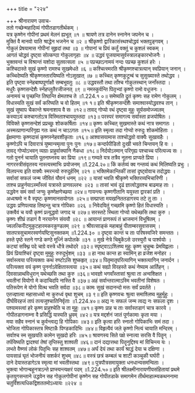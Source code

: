 +++
title = "२२४"

+++
श्रीनारायण उवाच-  
ततो गच्छेन्महादिव्यं गोपीतडागतीर्थकम् ।  
यत्र कृष्णेन गोपीनां प्रथमं मेलनं ह्यभूत् ॥१ ॥
श्रायणे तत्र दानेन स्नानेन जपनेन च ।  
मुक्तिं वै मानवो याति श्राद्धेन भजनेन च ॥२ ॥
श्रीकृष्णो द्वारिकासंस्थश्चोद्धवं भक्तपुङ्गवम् ।  
गोकुलं प्रेषयामास गोपीनां सुहृदां तथा ॥३ ॥
गोपानां च प्रियं कर्तुं वक्तुं च कुशलं स्वकम् ।  
आगतं चोद्धवं दृष्ट्वा सोत्कण्ठा गोकुलागृहाः ॥४ ॥
उद्धवं पूजयामासुर्वस्त्रालङ्कारभोजनैः ।  
भुक्तवन्तं च विश्रान्तं यशोदा सुतवत्सला ॥५ ॥
पप्रच्छाऽनामयं नन्दः पप्रच्छ कुशलं हरेः ।  
कश्चिदास्ते सुखं कृष्णो रामश्च सुखमेधते ॥६ ॥
कश्चित्स्मरति श्रीकृष्णश्चात्रत्यान् स्वप्रियान् जनान् ।  
कच्चिदेष्यति श्रीकृष्णस्तारयिष्यति नोऽसुखात् ॥७ ॥
कच्चित् कृष्णकुटुम्बं च सुसुख्यास्ते तथोद्धव ।  
इति पृष्ट्वा स्नेहबाष्पपूर्णाक्षौ सम्बभूवतुः ॥८ ॥
उद्धवस्तौ तथा ताँश्च गोकुलस्थान् जनाँस्तदा ।  
मधुरैः कृष्णसन्देशैः स्नेहप्लुतैरजीजनत् ॥९ ॥
नमस्कुर्वन्ति पितृभ्यां कृष्णो रामो वधूजनः ।  
अनामयं च पृच्छन्ति तिष्ठन्ति क्षेमतश्च ते ॥1.224.१ ०॥
समेष्यति द्रुतं कृष्णः सह रामेण गोकुलम् ।  
विधास्यति सुखं सर्वं करिष्यति च वो हितम् ॥१ १॥
इति श्रीकृष्णसन्देशैः समाश्वास्योद्धवश्च तान् ।  
सुखं सुष्वाप चैकान्ते श्रमनाशाय वै सः ॥१२॥
तावद् गोप्यो रथं दृष्ट्वा मुहुः सूर्यसमोज्ज्वलम्  
कस्याऽयं कश्चागतोऽत्र विस्मिताश्चाययुस्तदा ॥१३॥
परस्परं समागत्य सर्वास्ता व्रजयोषितः ।  
विविक्ते कृष्णसन्देशं प्रप्रच्छुः शोककर्षिताः ॥१४॥
कृष्णः कच्चित् सुखमास्ते कथं नात्र समागतः ।  
अस्मत्प्राणान्परिगृह्य गतः कथं न चाऽऽगतः ॥१५॥
इति स्मृत्वा तदा गोप्यो रुरुदुः शोकमोहिताः ।  
ईक्षमाणाः कृष्णदासं कृष्णस्नेहवशीकृताः ॥१६॥
आश्वासयामास ताश्चोद्धवो वाक्यैः सुखावहैः ।  
कृष्णोऽपि च दिवारात्रं युष्मान्स्मृत्वा पुनः पुनः ॥१७॥
कन्दर्पपीडितो दुःखी भवते चिन्तयन् हि वः ।  
तावद् गोप्योऽभवन् व्यग्राः प्राहुर्वाक्यानि नैकधा ॥१८॥
निर्दयोऽस्मान् परिगृह्य पश्चाच्च परित्यज्य सः ।  
गतो पुनर्न चायाति पूतनाघ्नस्य का प्रिया ॥१९॥
गम्यते यत्र तत्रैव नूतना प्राप्यते प्रिया ।  
नागरस्त्रीसंवृतस्य नास्त्यस्माभिः प्रयोजनम् ॥1.224.२०॥
किं कर्तव्यं क्व गन्तव्यं कथं मिलिष्यति प्रभुः ।  
विलपन्त्य इति वाक्यैः स्मरन्त्यो रुरुदुर्हरिम् ॥२१ ॥
भक्तिमेकान्तिकीं तासां दृष्ट्वोवाच तदोद्धवः ।  
सर्वासां सफलं जन्म जीवितं यौवनं धनम् ॥२२ ॥
यासां भवति श्रीकृष्णे भक्तिरव्यभिचारिणी ।  
ताश्च प्राहुर्नयाऽस्माँस्त्वं यत्रास्ते प्राणवल्लभः ॥२३ ॥
तासां भावं दृढं ज्ञात्वोद्धवश्च बाढमाह ताः ।  
उद्धवेन समं सर्वा जग्मुः कृष्णेक्षणेच्छया ॥२४॥
गायन्त्यः कृष्णगीतानि ययुस्ता द्वारकां प्रति ।  
अध्वश्रमो न वै स्पृष्टः कृष्णमानसयोगतः ॥२५॥
सम्प्राप्ता मयखनिततडागस्य तटे तु ताः ।  
उद्धवः प्रणिपत्याह तिष्ठन्तु चात्र गोपिकाः ॥२६ ॥
निवेदयितुं गच्छामि कृष्णो हितं विधास्यति ।  
उक्त्वैवं च ययौ कृष्णं प्रत्युद्धवो जगाद च ॥२७॥
सरस्तटे स्थिता गोप्यो यथेच्छसि तथा कुरु ।  
कृष्णः शीघ्रं तडागं वै नरयानेन संययौ ॥२८ ॥
आयान्तं प्राणरूपं तं भ्राजमानं विभूषितम् ।  
ज्वलत्किरीटमुकुटहारमकरकुण्डलम् ॥२९ ॥
श्रीवत्साङ्कं महाबाहुं पीताम्बरसुवाससम् ।  
सातपत्रसुचामरस्वर्णयष्टिसुनक्तकम् ॥1.224.३० ॥
दृष्ट्वा कान्तं च ताः परिषस्वजिरे समन्ततः ।  
हस्ते पृष्ठे स्तने गण्डे कण्ठे मूर्ध्नि कपोलके ॥३१ ॥
मुखे नेत्रे चिबुकेंऽसे उरस्युरौ च पार्श्वयोः ।  
कट्यां सक्थ्नि पदे चाग्रे वस्त्रे धौत्रे तथोदरे ॥३२॥
स्पृष्ट्वाऽऽश्लिष्य मुहुः कृष्ण चुचुम्बः प्रेमविह्वलाः ।  
प्रियं प्रियाश्चिरं दृष्ट्वा मुमुहुः रुरुदुर्भृशम् ॥३३ ॥
हा नाथ कान्त हा स्वामिन् हा व्रजेश मनोहर ।  
सर्वास्त्वया परित्यक्ताः कथं रुष्टोऽसि शुष्कहृत् ॥३४॥
पितृमातृपरित्यागिन् भक्तत्यागिन् जनार्दन ।  
परित्यक्ता वयं कृष्ण पुनर्नाऽवेक्षितास्त्वया ॥३५॥
कथं सह्यो विरहस्ते कथं नेष्याम आर्तिहन् ।  
दिवसान्नाथविधुरान् यथेच्छसि तथा कुरु ॥३६॥
भावज्ञो भगवाँस्तासां श्रुत्वा ता अन्वशिक्षत ।  
भवतीनां वियोगो मे कदाचिदपि नास्ति वै ॥३७॥
अहं सर्वान्तरात्माऽस्मि भवतीनां विशेषतः ।  
पतिरूपेण मे योगो वित्थ भवति सर्वदा ॥३८॥
कामः सुखं सदानन्दो मत्तः सर्वं प्रवर्तते ।  
एतज्ज्ञात्वा महासाध्व्यो मा कुरुध्वं वृथा शुचम् ॥३ ९॥
इति कृष्णवचः श्रुत्वा समाश्लिष्य मुहुर्मुहुः ।  
दीर्घविरहजं तापं तत्यजुश्चातिनिर्वृताः ॥1.224.४०॥
अद्य नः सफलं जन्म त्वद्य नः सफला दृशः ।  
पश्यामस्त्वां हरे कृष्ण प्राहुश्चेति च ता मुहुः ॥४१॥
कृष्णः प्राह च ताः सर्वास्तडागं चात्र कारये ।  
गोपीतडागनाम्ना वै प्रसिद्धिं यास्यति ध्रुवम् ॥४२॥
यत्र मद्दर्शनं जातं पूर्णकामाः कृता मया ।  
मया सहैव स्नानं च कुर्वन्त्वद्य हि गोपिकाः ॥४३॥
इति कृत्वा हरिः स्नातो गोपिकाभिः समं तदा ।  
भोजिता गोपिकास्तत्र मिष्टान्नैः पिण्डकादिभिः ॥४४॥
विहृत्यैवं जले कृष्णो नित्यं चायाति मन्दिरम् ।  
सर्वाश्च स्म सुखयति कामेन सुखदो हरिः ॥४५॥
श्रावणस्य सिते पक्षे स्नात्वा सरसि वै पितॄन् ।  
तर्पयिष्यति द्वादश्यां तेषां तृप्तिस्तु शाश्वती ॥४६॥
दानं दद्यात्तथा पितॄनुद्दिश्य मां विचिन्त्य यः ।  
लभते वैष्णवं लोकं पितृभिः सह शाश्वतम् ॥४७॥
अर्घं देयं तथा कार्यं श्राद्धं देया च दक्षिणा ।  
पायसान्नं घृतं भोजनीयं सशर्करं शुभम् ॥४८॥
वस्त्रं छत्रं कम्बलं च शाटी कञ्चुकी घर्घरी ।  
दाने देयास्तडागेऽत्र स्मृत्वा मां भवतीस्तथा ॥४९॥
पुत्रपौत्रसमायुक्ता धनधान्यसमन्विताः ।  
भुक्त्वा भोगान्बहूनत्राऽन्ते प्राप्स्यन्त्यक्षरं पदम् ॥1.224.५०॥
इति श्रीलक्ष्मीनारायणीयसंहितायां प्रथमे कृतयुगसन्ताने उद्धवेन सह गोकुलगोपीनां कृष्णेन सह गोपीतडाके समागमेन तीर्थमाहात्म्यकथननामा चतुर्विंशत्यधिकद्विशततमोऽध्यायः ॥२२४ ॥
    
